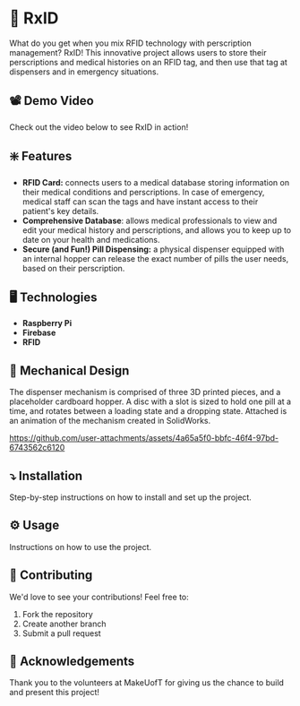 # 💊 RxID

What do you get when you mix RFID technology with perscription management? RxID!
This innovative project allows users to store their perscriptions and medical histories on an RFID tag, and then use that tag at dispensers and in emergency situations. 


## 📽️ Demo Video
Check out the video below to see RxID in action!

## ❇️ Features
- **RFID Card:** connects users to a medical database storing information on their medical conditions and perscriptions. In case of emergency, medical staff can scan the tags and have instant access to their patient's key details.
- **Comprehensive Database**: allows medical professionals to view and edit your medical history and perscriptions, and allows you to keep up to date on your health and medications.  
- **Secure (and Fun!) Pill Dispensing:** a physical dispenser equipped with an internal hopper can release the exact number of pills the user needs, based on their perscription.  

## 🖥️ Technologies
- **Raspberry Pi**
- **Firebase**
- **RFID**

## 🔧 Mechanical Design
The dispenser mechanism is comprised of three 3D printed pieces, and a placeholder cardboard hopper. A disc with a slot is sized to hold one pill at a time, and rotates between a loading state and a dropping state. Attached is an animation of the mechanism created in SolidWorks. 

https://github.com/user-attachments/assets/4a65a5f0-bbfc-46f4-97bd-6743562c6120

## ⤵️ Installation
Step-by-step instructions on how to install and set up the project.

## ⚙️ Usage
Instructions on how to use the project.

## 🤝 Contributing
We'd love to see your contributions! Feel free to:
1. Fork the repository
2. Create another branch
3. Submit a pull request

## 🎁 Acknowledgements
Thank you to the volunteers at MakeUofT for giving us the chance to build and present this project!
